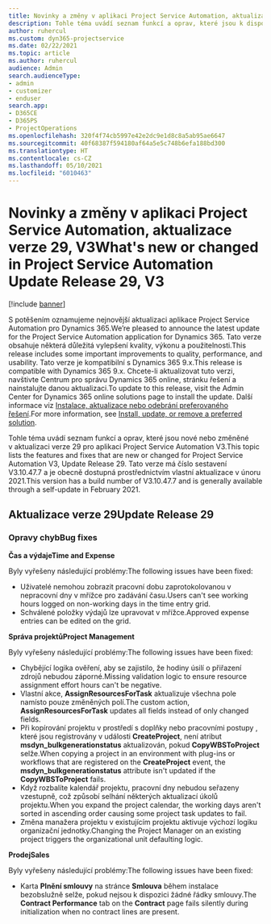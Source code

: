 ```yaml
---
title: Novinky a změny v aplikaci Project Service Automation, aktualizace verze 29, V3
description: Tohle téma uvádí seznam funkcí a oprav, které jsou k dispozici v Project Service Automation, aktualizace verze 29, V3.
author: ruhercul
ms.custom: dyn365-projectservice
ms.date: 02/22/2021
ms.topic: article
ms.author: ruhercul
audience: Admin
search.audienceType:
- admin
- customizer
- enduser
search.app:
- D365CE
- D365PS
- ProjectOperations
ms.openlocfilehash: 320f4f74cb5997e42e2dc9e1d8c8a5ab95ae6647
ms.sourcegitcommit: 40f68387f594180af64a5e5c748b6efa188bd300
ms.translationtype: HT
ms.contentlocale: cs-CZ
ms.lasthandoff: 05/10/2021
ms.locfileid: "6010463"
---
```

# <a name="whats-new-or-changed-in-project-service-automation-update-release-29-v3"></a><span data-ttu-id="df523-103">Novinky a změny v aplikaci Project Service Automation, aktualizace verze 29, V3</span><span class="sxs-lookup"><span data-stu-id="df523-103">What's new or changed in Project Service Automation Update Release 29, V3</span></span>

[!include [banner](../includes/psa-now-project-operations.md)]

<span data-ttu-id="df523-104">S potěšením oznamujeme nejnovější aktualizaci aplikace Project Service Automation pro Dynamics 365.</span><span class="sxs-lookup"><span data-stu-id="df523-104">We’re pleased to announce the latest update for the Project Service Automation application for Dynamics 365.</span></span> <span data-ttu-id="df523-105">Tato verze obsahuje některá důležitá vylepšení kvality, výkonu a použitelnosti.</span><span class="sxs-lookup"><span data-stu-id="df523-105">This release includes some important improvements to quality, performance, and usability.</span></span> <span data-ttu-id="df523-106">Tato verze je kompatibilní s Dynamics 365 9.x.</span><span class="sxs-lookup"><span data-stu-id="df523-106">This release is compatible with Dynamics 365 9.x.</span></span> <span data-ttu-id="df523-107">Chcete-li aktualizovat tuto verzi, navštivte Centrum pro správu Dynamics 365 online, stránku řešení a nainstalujte danou aktualizaci.</span><span class="sxs-lookup"><span data-stu-id="df523-107">To update to this release, visit the Admin Center for Dynamics 365 online solutions page to install the update.</span></span> <span data-ttu-id="df523-108">Další informace viz [Instalace, aktualizace nebo odebrání preferovaného řešení](/power-platform/admin/install-remove-preferred-solution).</span><span class="sxs-lookup"><span data-stu-id="df523-108">For more information, see [Install, update, or remove a preferred solution](/power-platform/admin/install-remove-preferred-solution).</span></span>

<span data-ttu-id="df523-109">Tohle téma uvádí seznam funkcí a oprav, které jsou nové nebo změněné v aktualizaci verze 29 pro aplikaci Project Service Automation V3.</span><span class="sxs-lookup"><span data-stu-id="df523-109">This topic lists the features and fixes that are new or changed for Project Service Automation V3, Update Release 29.</span></span> <span data-ttu-id="df523-110">Tato verze má číslo sestavení V3.10.47.7 a je obecně dostupná prostřednictvím vlastní aktualizace v únoru 2021.</span><span class="sxs-lookup"><span data-stu-id="df523-110">This version has a build number of V3.10.47.7 and is generally available through a self-update in February 2021.</span></span>

## <a name="update-release-29"></a><span data-ttu-id="df523-111">Aktualizace verze 29</span><span class="sxs-lookup"><span data-stu-id="df523-111">Update Release 29</span></span>

### <a name="bug-fixes"></a><span data-ttu-id="df523-112">Opravy chyb</span><span class="sxs-lookup"><span data-stu-id="df523-112">Bug fixes</span></span>

<span data-ttu-id="df523-113">**Čas a výdaje**</span><span class="sxs-lookup"><span data-stu-id="df523-113">**Time and Expense**</span></span>

<span data-ttu-id="df523-114">Byly vyřešeny následující problémy:</span><span class="sxs-lookup"><span data-stu-id="df523-114">The following issues have been fixed:</span></span>

- <span data-ttu-id="df523-115">Uživatelé nemohou zobrazit pracovní dobu zaprotokolovanou v nepracovní dny v mřížce pro zadávání času.</span><span class="sxs-lookup"><span data-stu-id="df523-115">Users can't see working hours logged on non-working days in the time entry grid.</span></span>
- <span data-ttu-id="df523-116">Schválené položky výdajů lze upravovat v mřížce.</span><span class="sxs-lookup"><span data-stu-id="df523-116">Approved expense entries can be edited on the grid.</span></span>

<span data-ttu-id="df523-117">**Správa projektů**</span><span class="sxs-lookup"><span data-stu-id="df523-117">**Project Management**</span></span>

<span data-ttu-id="df523-118">Byly vyřešeny následující problémy:</span><span class="sxs-lookup"><span data-stu-id="df523-118">The following issues have been fixed:</span></span>

- <span data-ttu-id="df523-119">Chybějící logika ověření, aby se zajistilo, že hodiny úsilí o přiřazení zdrojů nebudou záporné.</span><span class="sxs-lookup"><span data-stu-id="df523-119">Missing validation logic to ensure resource assignment effort hours can't be negative.</span></span>
- <span data-ttu-id="df523-120">Vlastní akce, **AssignResourcesForTask** aktualizuje všechna pole namísto pouze změněných polí.</span><span class="sxs-lookup"><span data-stu-id="df523-120">The custom action, **AssignResourcesForTask** updates all fields instead of only changed fields.</span></span>
- <span data-ttu-id="df523-121">Při kopírování projektu v prostředí s doplňky nebo pracovními postupy , které jsou registrovány v události **CreateProject**, není atribut **msdyn_bulkgenerationstatus** aktualizován, pokud **CopyWBSToProject** selže.</span><span class="sxs-lookup"><span data-stu-id="df523-121">When copying a project in an environment with plug-ins or workflows that are registered on the **CreateProject** event, the **msdyn_bulkgenerationstatus** attribute isn't updated if the **CopyWBSToProject** fails.</span></span>
- <span data-ttu-id="df523-122">Když rozbalíte kalendář projektu, pracovní dny nebudou seřazeny vzestupně, což způsobí selhání některých aktualizací úkolů projektu.</span><span class="sxs-lookup"><span data-stu-id="df523-122">When you expand the project calendar, the working days aren't sorted in ascending order causing some project task updates to fail.</span></span>
- <span data-ttu-id="df523-123">Změna manažera projektu v existujícím projektu aktivuje výchozí logiku organizační jednotky.</span><span class="sxs-lookup"><span data-stu-id="df523-123">Changing the Project Manager on an existing project triggers the organizational unit defaulting logic.</span></span>

<span data-ttu-id="df523-124">**Prodej**</span><span class="sxs-lookup"><span data-stu-id="df523-124">**Sales**</span></span>

<span data-ttu-id="df523-125">Byly vyřešeny následující problémy:</span><span class="sxs-lookup"><span data-stu-id="df523-125">The following issues have been fixed:</span></span>

- <span data-ttu-id="df523-126">Karta **Plnění smlouvy** na stránce **Smlouva** během instalace bezobslužně selže, pokud nejsou k dispozici žádné řádky smlouvy.</span><span class="sxs-lookup"><span data-stu-id="df523-126">The **Contract Performance** tab on the **Contract** page fails silently during initialization when no contract lines are present.</span></span>